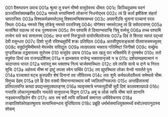 001  वैशम्पायन उवाच
001a श्रुत्वा तु वचनं भीष्मो वासुदेवस्य धीमतः
001c किञ्चिदुन्नाम्य वदनं प्राञ्जलिर्वाक्यमब्रवीत्
002a नमस्ते भगवन्विष्णो लोकानां निधनोद्भव
002c त्वं हि कर्ता हृषीकेश संहर्ता चापराजितः
003a विश्वकर्मन्नमस्तेऽस्तु विश्वात्मन्विश्वसम्भव
003c अपवर्गोऽसि भूतानां पञ्चानां परतः स्थितः
004a नमस्ते त्रिषु लोकेषु नमस्ते परतस्त्रिषु
004c योगेश्वर नमस्तेऽस्तु त्वं हि सर्वपरायणम्
005a मत्संश्रितं यदात्थ त्वं वचः पुरुषसत्तम
005c तेन पश्यामि ते दिव्यान्भावान्हि त्रिषु वर्त्मसु
006a तच्च पश्यामि तत्त्वेन यत्ते रूपं सनातनम्
006c सप्त मार्गा निरुद्धास्ते वायोरमिततेजसः
007a दिवं ते शिरसा व्याप्तं पद्भ्यां देवी वसुन्धरा
007c दिशो भुजौ रविश्चक्षुर्वीर्ये शक्रः प्रतिष्ठितः
008a अतसीपुष्पसङ्काशं पीतवाससमच्युतम्
008c वपुर्ह्यनुमिमीमस्ते मेघस्येव सविद्युतः
009a त्वत्प्रपन्नाय भक्ताय गतिमिष्टां जिगीषवे
009c यच्छ्रेयः पुण्डरीकाक्ष तद्ध्यायस्व सुरोत्तम
010  वासुदेव उवाच
010a यतः खलु परा भक्तिर्मयि ते पुरुषर्षभ
010c ततो वपुर्मया दिव्यं तव राजन्प्रदर्शितम्
011a न ह्यभक्ताय राजेन्द्र भक्तायानृजवे न च
011c दर्शयाम्यहमात्मानं न चादान्ताय भारत
012a भवांस्तु मम भक्तश्च नित्यं चार्जवमास्थितः
012c दमे तपसि सत्ये च दाने च निरतः शुचिः
013a अर्हस्त्वं भीष्म मां द्रष्टुं तपसा स्वेन पार्थिव
013c तव ह्युपस्थिता लोका येभ्यो नावर्तते पुनः
014a पञ्चाशतं षट्च कुरुप्रवीर शेषं दिनानां तव जीवितस्य
014c ततः शुभैः कर्मफलोदयैस्त्वं समेष्यसे भीष्म विमुच्य देहम्
015a एते हि देवा वसवो विमानान्यास्थाय सर्वे ज्वलिताग्निकल्पाः
015c अन्तर्हितास्त्वां प्रतिपालयन्ति काष्ठां प्रपद्यन्तमुदक्पतङ्गम्
016a व्यावृत्तमात्रे भगवत्युदीचीं सूर्ये दिशं कालवशात्प्रपन्ने
016c गन्तासि लोकान्पुरुषप्रवीर नावर्तते यानुपलभ्य विद्वान्
017a अमुं च लोकं त्वयि भीष्म याते ज्ञानानि नङ्क्ष्यन्त्यखिलेन वीर
017c अतः स्म सर्वे त्वयि सन्निकर्षं समागता धर्मविवेचनाय
018a तज्ज्ञातिशोकोपहतश्रुताय सत्याभिसन्धाय युधिष्ठिराय
018c प्रब्रूहि धर्मार्थसमाधियुक्तमर्थ्यं वचोऽस्यापनुदास्य शोकम्

